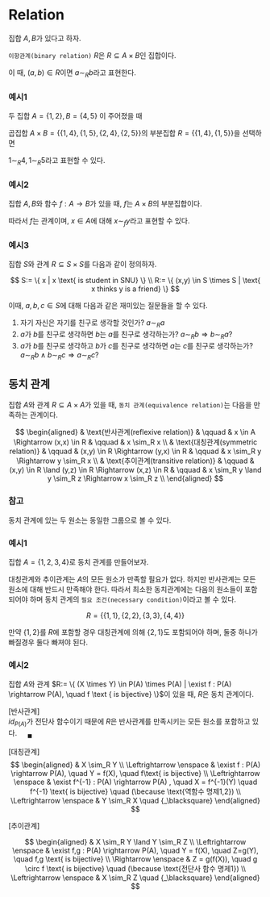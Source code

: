 # Relation
집합 $A,B$가 있다고 하자.

`이항관계(binary relation)` $R$은 $R \subseteq A \times B$인 집합이다.

이 때, $(a,b) \in R$이면 $a \sim_R b$라고 표현한다.

### 예시1

두 집합 $A = \{ 1,2 \}, B = \{ 4,5 \}$ 이 주어졌을 때

곱집합 $A \times B = \{ \{ 1,4 \} , \{ 1,5 \}, \{ 2,4 \}, \{ 2,5 \} \}$의 부분집합 $R = \{ \{ 1,4 \} , \{ 1,5 \} \}$을 선택하면

$1 \sim_R 4, 1 \sim_R 5$라고 표현할 수 있다.

### 예시2

집합 $A,B$와 함수 $f:A \rightarrow B$가 있을 때, $f$는 $A \times B$의 부분집합이다.

따라서 $f$는 관계이며, $x \in A$에 대해 $x \sim_f y$라고 표현할 수 있다.

### 예시3

집합 $S$와 관계 $R \subseteq S \times S$를 다음과 같이 정의하자.

$$ S:= \{ x | x \text{ is student in SNU} \} \\ R:= \{ (x,y) \in S \times S | \text{ x thinks y is a friend} \} $$

이때, $a,b,c \in S$에 대해 다음과 같은 재미있는 질문들을 할 수 있다.

1.  자기 자신은 자기를 친구로 생각할 것인가? $a \sim_R a$
2.  $a$가 $b$를 친구로 생각하면 $b$는 $a$를 친구로 생각하는가? $a \sim_R b \Rightarrow b \sim_R a ?$
3.  $a$가 $b$를 친구로 생각하고 $b$가 $c$를 친구로 생각하면 $a$는 $c$를 친구로 생각하는가? $a \sim_R b \land b \sim_R c \Rightarrow a \sim_R c ?$

## 동치 관계

집합 $A$와 관계 $R \subseteq A \times A$가 있을 때, `동치 관계(equivalence relation)`는 다음을 만족하는 관계이다.

$$ \begin{aligned} & \text{반사관계(reflexive relation)} & \qquad & x \in A \Rightarrow (x,x) \in R & \qquad & x \sim_R x \\ & \text{대칭관계(symmetric relation)} & \qquad & (x,y) \in R \Rightarrow (y,x) \in R & \qquad & x \sim_R y \Rightarrow y \sim_R x \\ & \text{추이관계(transitive relation)} & \qquad & (x,y) \in R \land (y,z) \in R \Rightarrow (x,z) \in R & \qquad & x \sim_R y \land y \sim_R z \Rightarrow x \sim_R z \\ \end{aligned} $$

### 참고

동치 관계에 있는 두 원소는 동일한 그룹으로 볼 수 있다.

### 예시1

집합 $A = \{ 1,2,3,4 \}$로 동치 관계를 만들어보자.

대칭관계와 추이관계는 $A$의 모든 원소가 만족할 필요가 없다. 하지만 반사관계는 모든 원소에 대해 반드시 만족해야 한다. 따라서 최소한 동치관계에는 다음의 원소들이 포함되어야 하며 동치 관계의 `필요 조건(necessary condition)`이라고 볼 수 있다.

$$ R = \{ \{ 1,1 \}, \{ 2,2 \}, \{ 3,3 \}, \{ 4,4 \} \} $$

만약 $\{ 1,2 \}$를 $R$에 포함할 경우 대칭관계에 의해 $\{ 2,1 \}$도 포함되어야 하며, 둘중 하나가 빠질경우 둘다 빠져야 된다.

### 예시2

집합 $A$와 관계 $R:= \{ (X \times Y) \in P(A) \times P(A) | \exist f : P(A) \rightarrow P(A), \quad f \text { is bijective} \}$이 있을 때, $R$은 동치 관계이다.

[반사관계]  
$id_{P(A)}$가 전단사 함수이기 때문에 $R$은 반사관계를 만족시키는 모든 원소를 포함하고 있다. $\quad {_\blacksquare}$

[대칭관계]  
$$ \begin{aligned} & X \sim_R Y \\ \Leftrightarrow \enspace & \exist f : P(A) \rightarrow P(A), \quad Y = f(X), \quad f\text{ is bijective} \\ \Leftrightarrow \enspace & \exist f^{-1} : P(A) \rightarrow P(A) , \quad X = f^{-1}(Y) \quad f^{-1} \text{ is bijective} \quad (\because \text{역함수 명제1,2}) \\ \Leftrightarrow \enspace & Y \sim_R X \quad {_\blacksquare} \end{aligned} $$

[추이관계]

$$ \begin{aligned} & X \sim_R Y \land Y \sim_R Z \\ \Leftrightarrow \enspace & \exist f,g : P(A) \rightarrow P(A), \quad Y = f(X), \quad Z=g(Y), \quad f,g \text{ is bijective} \\ \Rightarrow \enspace & Z = g(f(X)), \quad g \circ f \text{ is bijective} \quad (\because \text{전단사 함수 명제1}) \\ \Leftrightarrow \enspace & X \sim_R Z \quad {_\blacksquare} \end{aligned} $$